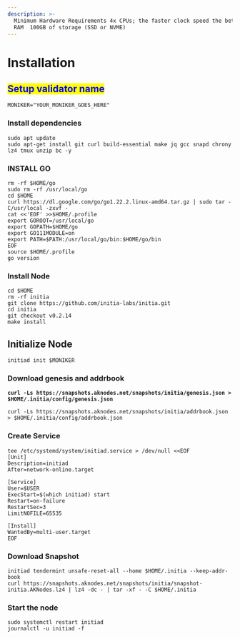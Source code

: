 ```yaml
---
description: >-
  Minimum Hardware Requirements 4x CPUs; the faster clock speed the better  8GB
  RAM  100GB of storage (SSD or NVME)
---
```


# Installation

## <mark style="color:blue;">Setup validator name</mark> <a href="#setup-validator-name" id="setup-validator-name"></a>

```
MONIKER="YOUR_MONIKER_GOES_HERE"
```

### Install dependencies <a href="#install-dependencies" id="install-dependencies"></a>

```
sudo apt update
sudo apt-get install git curl build-essential make jq gcc snapd chrony lz4 tmux unzip bc -y
```

### **INSTALL GO**

```
rm -rf $HOME/go
sudo rm -rf /usr/local/go
cd $HOME
curl https://dl.google.com/go/go1.22.2.linux-amd64.tar.gz | sudo tar -C/usr/local -zxvf -
cat <<'EOF' >>$HOME/.profile
export GOROOT=/usr/local/go
export GOPATH=$HOME/go
export GO111MODULE=on
export PATH=$PATH:/usr/local/go/bin:$HOME/go/bin
EOF
source $HOME/.profile
go version
```

### Install Node

```
cd $HOME
rm -rf initia
git clone https://github.com/initia-labs/initia.git
cd initia
git checkout v0.2.14
make install
```



## **Initialize Node**

```
initiad init $MONIKER
```

### Download genesis and addrbook

<pre><code><strong>curl -Ls https://snapshots.aknodes.net/snapshots/initia/genesis.json > $HOME/.initia/config/genesis.json
</strong></code></pre>

```
curl -Ls https://snapshots.aknodes.net/snapshots/initia/addrbook.json > $HOME/.initia/config/addrbook.json
```

### **Create Service**

```
tee /etc/systemd/system/initiad.service > /dev/null <<EOF
[Unit]
Description=initiad
After=network-online.target

[Service]
User=$USER
ExecStart=$(which initiad) start
Restart=on-failure
RestartSec=3
LimitNOFILE=65535

[Install]
WantedBy=multi-user.target
EOF
```

### **Download Snapshot**

```
initiad tendermint unsafe-reset-all --home $HOME/.initia --keep-addr-book 
curl https://snapshots.aknodes.net/snapshots/initia/snapshot-initia.AKNodes.lz4 | lz4 -dc - | tar -xf - -C $HOME/.initia
```

### Start the node

```
sudo systemctl restart initiad
journalctl -u initiad -f
```
